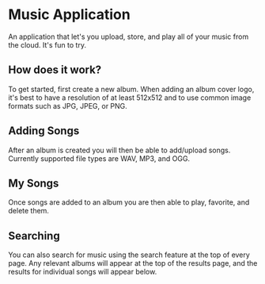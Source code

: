 # Music Application
An application that let's you upload, store, and play all of your music from the cloud. It's fun to try.

## How does it work?
To get started, first create a new album. When adding an album cover logo, it's best to have a resolution of at least 512x512 and to use common image formats such as JPG, JPEG, or PNG.


## Adding Songs
After an album is created you will then be able to add/upload songs. Currently supported file types are WAV, MP3, and OGG.



## My Songs
Once songs are added to an album you are then able to play, favorite, and delete them.



## Searching
You can also search for music using the search feature at the top of every page. Any relevant albums will appear at the top of the results page, and the results for individual songs will appear below.


